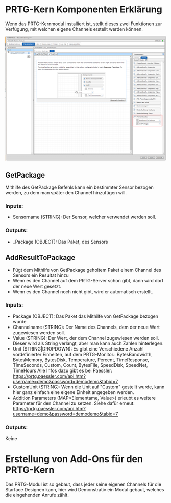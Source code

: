 <!-- TITLE: Eigene Sensoren Erstellen -->
# PRTG-Kern Komponenten Erklärung
Wenn das PRTG-Kernmodul installiert ist, stellt dieses zwei Funktionen zur Verfügung, mit welchen eigene Channels erstellt werden können.

![Tutorial 1](/uploads/prtg/tutorial-1.png "Tutorial 1")

## GetPackage
Mithilfe des GetPackage Befehls kann ein bestimmter Sensor bezogen werden, zu dem man später den Channel hinzufügen will.

### Inputs:
* Sensorname (STRING): Der Sensor, welcher verwendet werden soll.

### Outputs:
* _Package (OBJECT): Das Paket, des Sensors

## AddResultToPackage

* Fügt dem Mithilfe von GetPackage geholtem Paket einem Channel des Sensors ein Resultat hinzu
* Wenn es den Channel auf dem PRTG-Server schon gibt, dann wird dort der neue Wert gesetzt.
* Wenn es den Channel noch nicht gibt, wird er automatisch erstellt.

### Inputs:
* Package (OBJECT): Das Paket das Mithilfe von GetPackage bezogen wurde.
* Channelname (STRING): Der Name des Channels, dem der neue Wert zugewiesen werden soll.
* Value (STRING): Der Wert, der dem Channel zugewiesen werden soll. Dieser wird als String verlangt, aber man kann auch Zahlen hinterlegen.
* Unit (STRING|DROPDOWN): Es gibt eine Verschiedene Anzahl vordefinierter Einheiten, auf dem PRTG-Monitor.:
    BytesBandwidth,
		BytesMemory,
		BytesDisk,
		Temperature,
		Percent,
		TimeResponse,
		TimeSeconds,
		Custom,
		Count,
		BytesFile,
		SpeedDisk,
		SpeedNet,
		TimeHours 
		Alle Infos dazu gibt es bei Paessler: https://prtg.paessler.com/api.htm?username=demo&password=demodemo&tabid=7
* CustomUnit (STRING): Wenn die Unit auf "Custom" gestellt wurde, kann hier ganz einfach eine eigene Einheit angegeben werden.
* Addition Parameters (MAP<Elementame, Value>) erleubt es weitere Parameter für den Channel zu setzen. Siehe dafür erneut: https://prtg.paessler.com/api.htm?username=demo&password=demodemo&tabid=7
		
### Outputs:
Keine

# Erstellung von Add-Ons für den PRTG-Kern
Das PRTG-Modul ist so gebaut, dass jeder seine eigenen Channels für die Starface Designen kann, hier wird Demonstrativ ein Modul gebaut, welches die eingehenden Anrufe zählt.